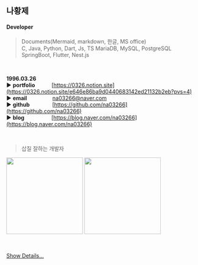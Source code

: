 ## 나황제  

#### Developer
> Documents(Mermaid, markdown, 한글, MS office)  
> C, Java, Python, Dart, Js, TS
> MariaDB, MySQL, PostgreSQL
> SpringBoot, Flutter, Nest.js

<br/>

**1996.03.26**  
▶️ **portfolio**&nbsp;&nbsp;&nbsp;&nbsp;&nbsp;&nbsp;&nbsp;&nbsp;&nbsp;&nbsp; [https://0326.notion.site](https://0326.notion.site/e646e86ba9d0440683142ed21132b2eb?pvs=4)  
▶️ **email**&nbsp;&nbsp;&nbsp;&nbsp;&nbsp;&nbsp;&nbsp;&nbsp;&nbsp;&nbsp;&nbsp;&nbsp;&nbsp;&nbsp;&nbsp;&nbsp; na03266@naver.com  
▶️ **github**&nbsp;&nbsp;&nbsp;&nbsp;&nbsp;&nbsp;&nbsp;&nbsp;&nbsp;&nbsp;&nbsp;&nbsp;&nbsp;&nbsp; [https://github.com/na03266](https://github.com/na03266)  
▶️ **blog**&nbsp;&nbsp;&nbsp;&nbsp;&nbsp;&nbsp;&nbsp;&nbsp;&nbsp;&nbsp;&nbsp;&nbsp;&nbsp;&nbsp;&nbsp;&nbsp;&nbsp; [https://blog.naver.com/na03266](https://blog.naver.com/na03266)


<br/>

> 삽질 잘하는 개발자

 <img src="https://github-readme-stats.vercel.app/api?username=na03266&theme=default&show_icons=true" height="200"> <img src="https://github-readme-stats.vercel.app/api/top-langs/?username=na03266&layout=compact&theme=default" height="200"></a>


<br/>

[Show Details...](https://github.com/NaHwangje/Portfolio-Dev.Hwangje)  
